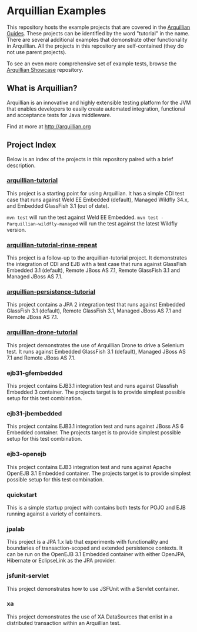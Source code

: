 # Arquillian Examples

This repository hosts the example projects that are covered in the [Arquillian Guides](http://arquillian.org/guides/). These projects can be identified by the word "tutorial" in the name. There are several additional examples that demonstrate other functionality in Arquillian. All the projects in this repository are self-contained (they do not use parent projects).

To see an even more comprehensive set of example tests, browse the [Arquillian Showcase](https://github.com/arquillian/arquillian-showcase) repository.

## What is Arquillian?

Arquillian is an innovative and highly extensible testing platform for the JVM that enables developers to easily create automated integration, functional and acceptance tests for Java middleware.
                                 
Find at more at http://arquillian.org

## Project Index

Below is an index of the projects in this repository paired with a brief description.

### [arquillian-tutorial](https://github.com/arquillian/arquillian-examples/tree/master/arquillian-tutorial)

This project is a starting point for using Arquillian. It has a simple CDI test case that runs against Weld EE Embedded (default), Managed Wildfly 34.x, and Embedded GlassFish 3.1 (out of date).

`mvn test` will run the test against Weld EE Embedded.
`mvn test -Parquillian-wildfly-managed` will run the test against the latest Wildfly version.

### [arquillian-tutorial-rinse-repeat](https://github.com/arquillian/arquillian-examples/tree/master/arquillian-tutorial-rinse-repeat)

This project is a follow-up to the arquillian-tutorial project. It demonstrates the integration of CDI and EJB with a test case that runs against GlassFish Embedded 3.1 (default), Remote JBoss AS 7.1, Remote GlassFish 3.1 and Managed JBoss AS 7.1.

### [arquillian-persistence-tutorial](https://github.com/arquillian/arquillian-examples/tree/master/arquillian-persistence-tutorial)

This project contains a JPA 2 integration test that runs against Embedded GlassFish 3.1 (default), Remote GlassFish 3.1, Managed JBoss AS 7.1 and Remote JBoss AS 7.1.

### [arquillian-drone-tutorial](https://github.com/arquillian/arquillian-examples/tree/master/arquillian-drone-tutorial)

This project demonstrates the use of Arquillian Drone to drive a Selenium test. It runs against Embedded GlassFish 3.1 (default), Managed JBoss AS 7.1 and Remote JBoss AS 7.1.

### ejb31-gfembedded

This project contains EJB3.1 integration test and runs against Glassfish Embedded 3 container. The projects target is to provide simplest possible setup for this test combination.

### ejb31-jbembedded

This project contains EJB3.1 integration test and runs against JBoss AS 6 Embedded container. The projects target is to provide simplest possible setup for this test combination.
 
### ejb3-openejb

This project contains EJB3 integration test and runs against Apache OpenEJB 3.1 Embedded container. The projects target is to provide simplest possible setup for this test combination.

### quickstart

This is a simple startup project with contains both tests for POJO and EJB running against a variety of containers.
 
### jpalab

This project is a JPA 1.x lab that experiments with functionality and boundaries of transaction-scoped and extended persistence contexts. It can be run on the OpenEJB 3.1 Embedded container with either OpenJPA, Hibernate or EclipseLink as the JPA provider.

### jsfunit-servlet

This project demonstrates how to use JSFUnit with a Servlet container.

### xa

This project demonstrates the use of XA DataSources that enlist in a distributed transaction within an Arquillian test.
